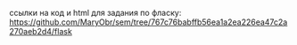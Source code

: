 ссылки на код и html для задания по фласку:
https://github.com/MaryObr/sem/tree/767c76babffb56ea1a2ea226ea47c2a270aeb2d4/flask
